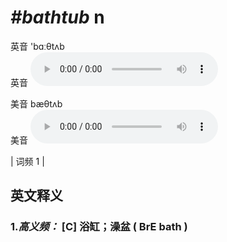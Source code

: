 # ***\#bathtub*** n
英音 'bɑːθtʌb  
英音
<audio src="./media/bathtub-B.aac" controls="controls"></audio>

美音 bæθtʌb  
美音
<audio src="./media/bathtub.aac" controls="controls"></audio>



| 词频 1 |  

英文释义
---
### 1.*高义频：* **[C] 浴缸；澡盆 ( BrE bath )**  


